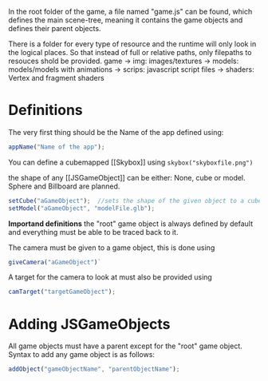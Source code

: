 In the root folder of the game, a file named "game.js" can be found, which defines the main scene-tree, meaning it contains the game objects and defines their parent objects.

There is a folder for every type of resource and the runtime will only look in the logical places. So that instead of full or relative paths, only filepaths to resouces shold be provided.
game
   -> img: images/textures
   -> models: models/models with animations
   -> scrips: javascript script files
   -> shaders: Vertex and fragment shaders


# Definitions

The very first thing should be the Name of the app
defined using:
```js 
appName("Name of the app");
```

You can define a cubemapped [[Skybox]] using `skybox("skyboxfile.png")` 

the shape of any [[JSGameObject]] can be either: None, cube or model. Sphere and Billboard are planned.

```js
setCube("aGameObject");  //sets the shape of the given object to a cube
setModel("aGameObject", "modelFile.glb");
```

**Importand definitions**
the "root" game object is always defined by default and everything must be able to be traced back to it. 

The camera must be given to a game object, this is done using 
```js
giveCamera("aGameObject")`
```

A target for the camera to look at must also be provided using 

```js 
camTarget("targetGameObject");
```


# Adding JSGameObjects

All game objects must have a parent except for the "root" game object. Syntax to add any game object is as follows:

```js
addObject("gameObjectName", "parentObjectName");
```


